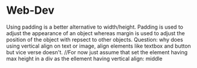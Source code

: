 # Web-Dev

Using padding is a better alternative to width/height.
Padding is used to adjust the appearance of an object whereas margin is used to adjust the position of the object with repsect to other objects.
Question: why does using vertical align on text or image, align elements like textbox and button but vice verse doesn't. //For now just assume that set the element having max height in a div as the ellement having vertical align: middle
